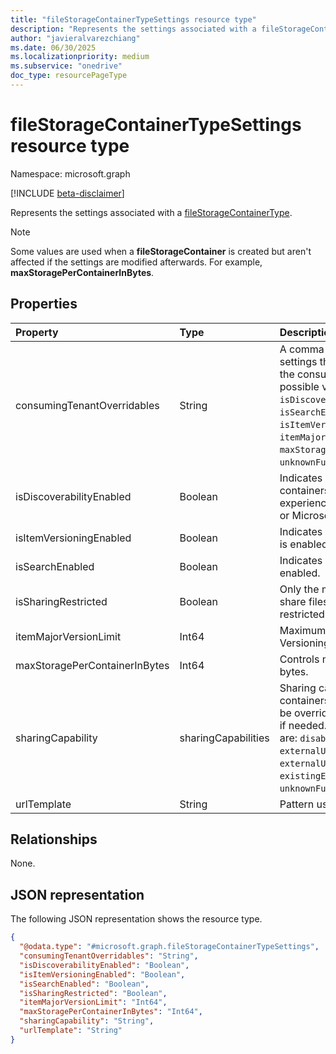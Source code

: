 ```yaml
---
title: "fileStorageContainerTypeSettings resource type"
description: "Represents the settings associated with a fileStorageContainerType."
author: "javieralvarezchiang"
ms.date: 06/30/2025
ms.localizationpriority: medium
ms.subservice: "onedrive"
doc_type: resourcePageType
---
```


# fileStorageContainerTypeSettings resource type

Namespace: microsoft.graph

[!INCLUDE [beta-disclaimer](../../includes/beta-disclaimer.md)]

Represents the settings associated with a [fileStorageContainerType](../resources/filestoragecontainertype.md).

> [!NOTE]
> Some values are used when a **fileStorageContainer** is created but aren't affected if the settings are modified afterwards. For example, **maxStoragePerContainerInBytes**.

## Properties
|Property|Type|Description|
|:---|:---|:---|
|consumingTenantOverridables|String|A comma-separated list of settings that can be overridden in the consuming tenant. The possible values are: `urlTemplate`, `isDiscoverabilityEnabled`, `isSearchEnabled`, `isItemVersioningEnabled`, `itemMajorVersionLimit`, `maxStoragePerContainerInBytes`, `unknownFutureValue`.|
|isDiscoverabilityEnabled|Boolean|Indicates whether items from containers are surfaced in experiences such as **My Activity** or Microsoft 365.|
|isItemVersioningEnabled|Boolean|Indicates whether item versioning is enabled.|
|isSearchEnabled|Boolean|Indicates whether search is enabled.|
|isSharingRestricted|Boolean|Only the manager and owner can share files in the container if restricted sharing is enabled.|
|itemMajorVersionLimit|Int64|Maximum number of versions. Versioning must be enabled.|
|maxStoragePerContainerInBytes|Int64|Controls maximum storage in bytes.|
|sharingCapability|sharingCapabilities|Sharing capabilities permitted for containers. This value can always be overridden during registration if needed. The possible values are: `disabled`, `externalUserSharingOnly`, `externalUserAndGuestSharing`, `existingExternalUserSharingOnly`, `unknownFutureValue`.|
|urlTemplate|String|Pattern used to redirect files.|

## Relationships
None.

## JSON representation
The following JSON representation shows the resource type.
<!-- {
  "blockType": "resource",
  "@odata.type": "microsoft.graph.fileStorageContainerTypeSettings"
}
-->
``` json
{
  "@odata.type": "#microsoft.graph.fileStorageContainerTypeSettings",
  "consumingTenantOverridables": "String",
  "isDiscoverabilityEnabled": "Boolean",
  "isItemVersioningEnabled": "Boolean",
  "isSearchEnabled": "Boolean",
  "isSharingRestricted": "Boolean",
  "itemMajorVersionLimit": "Int64",
  "maxStoragePerContainerInBytes": "Int64",
  "sharingCapability": "String",
  "urlTemplate": "String"
}
```

